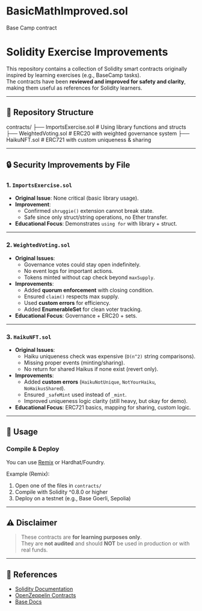 # BasicMathImproved.sol
Base Camp contract

# Solidity Exercise Improvements

This repository contains a collection of Solidity smart contracts originally inspired by learning exercises (e.g., BaseCamp tasks).  
The contracts have been **reviewed and improved for safety and clarity**, making them useful as references for Solidity learners.

---

## 📂 Repository Structure

contracts/
├── ImportsExercise.sol # Using library functions and structs
├── WeightedVoting.sol # ERC20 with weighted governance system
├── HaikuNFT.sol # ERC721 with custom uniqueness & sharing


---

## 🔒 Security Improvements by File

### 1. `ImportsExercise.sol`
- **Original Issue**: None critical (basic library usage).  
- **Improvement**:
  - Confirmed `shruggie()` extension cannot break state.
  - Safe since only struct/string operations, no Ether transfer.  
- **Educational Focus**: Demonstrates `using for` with library + struct.

---

### 2. `WeightedVoting.sol`
- **Original Issues**:
  - Governance votes could stay open indefinitely.
  - No event logs for important actions.
  - Tokens minted without cap check beyond `maxSupply`.  
- **Improvements**:
  - Added **quorum enforcement** with closing condition.
  - Ensured `claim()` respects max supply.
  - Used **custom errors** for efficiency.
  - Added **EnumerableSet** for clean voter tracking.  
- **Educational Focus**: Governance + ERC20 + sets.

---

### 3. `HaikuNFT.sol`
- **Original Issues**:
  - Haiku uniqueness check was expensive (`O(n^2)` string comparisons).
  - Missing proper events (minting/sharing).
  - No return for shared Haikus if none exist (revert only).  
- **Improvements**:
  - Added **custom errors** (`HaikuNotUnique`, `NotYourHaiku`, `NoHaikusShared`).
  - Ensured `_safeMint` used instead of `_mint`.
  - Improved uniqueness logic clarity (still heavy, but okay for demo).  
- **Educational Focus**: ERC721 basics, mapping for sharing, custom logic.

---

## 🚀 Usage

### Compile & Deploy
You can use [Remix](https://remix.ethereum.org/) or Hardhat/Foundry.

Example (Remix):
1. Open one of the files in `contracts/`
2. Compile with Solidity ^0.8.0 or higher
3. Deploy on a testnet (e.g., Base Goerli, Sepolia)

---

## ⚠️ Disclaimer

> These contracts are **for learning purposes only**.  
> They are **not audited** and should **NOT** be used in production or with real funds.

---

## 📖 References

- [Solidity Documentation](https://docs.soliditylang.org/)
- [OpenZeppelin Contracts](https://github.com/OpenZeppelin/openzeppelin-contracts)
- [Base Docs](https://docs.base.org/)
